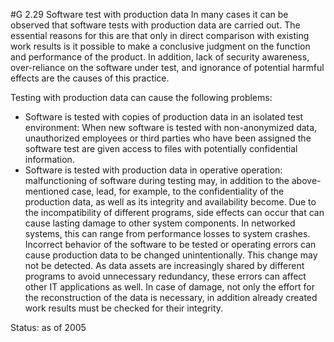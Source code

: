 #G 2.29 Software test with production data
In many cases it can be observed that software tests with production data are carried out. The essential reasons for this are that only in direct comparison with existing work results is it possible to make a conclusive judgment on the function and performance of the product. In addition, lack of security awareness, over-reliance on the software under test, and ignorance of potential harmful effects are the causes of this practice.

Testing with production data can cause the following problems:

* Software is tested with copies of production data in an isolated test environment: When new software is tested with non-anonymized data, unauthorized employees or third parties who have been assigned the software test are given access to files with potentially confidential information.
* Software is tested with production data in operative operation: malfunctioning of software during testing may, in addition to the above-mentioned case, lead, for example, to the confidentiality of the production data, as well as its integrity and availability become. Due to the incompatibility of different programs, side effects can occur that can cause lasting damage to other system components. In networked systems, this can range from performance losses to system crashes. Incorrect behavior of the software to be tested or operating errors can cause production data to be changed unintentionally. This change may not be detected. As data assets are increasingly shared by different programs to avoid unnecessary redundancy, these errors can affect other IT applications as well. In case of damage, not only the effort for the reconstruction of the data is necessary, in addition already created work results must be checked for their integrity.


Status: as of 2005



